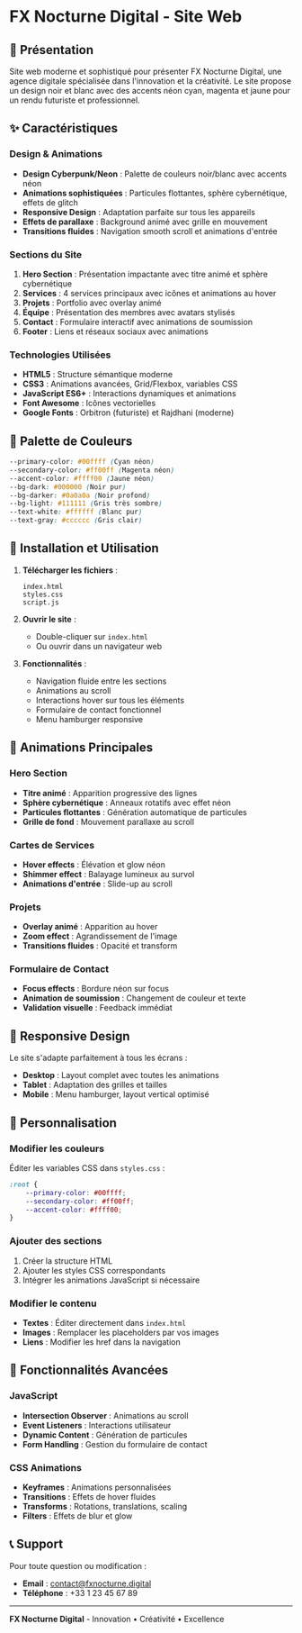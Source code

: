 # FX Nocturne Digital - Site Web

## 🚀 Présentation

Site web moderne et sophistiqué pour présenter FX Nocturne Digital, une agence digitale spécialisée dans l'innovation et la créativité. Le site propose un design noir et blanc avec des accents néon cyan, magenta et jaune pour un rendu futuriste et professionnel.

## ✨ Caractéristiques

### Design & Animations
- **Design Cyberpunk/Neon** : Palette de couleurs noir/blanc avec accents néon
- **Animations sophistiquées** : Particules flottantes, sphère cybernétique, effets de glitch
- **Responsive Design** : Adaptation parfaite sur tous les appareils
- **Effets de parallaxe** : Background animé avec grille en mouvement
- **Transitions fluides** : Navigation smooth scroll et animations d'entrée

### Sections du Site
1. **Hero Section** : Présentation impactante avec titre animé et sphère cybernétique
2. **Services** : 4 services principaux avec icônes et animations au hover
3. **Projets** : Portfolio avec overlay animé
4. **Équipe** : Présentation des membres avec avatars stylisés
5. **Contact** : Formulaire interactif avec animations de soumission
6. **Footer** : Liens et réseaux sociaux avec animations

### Technologies Utilisées
- **HTML5** : Structure sémantique moderne
- **CSS3** : Animations avancées, Grid/Flexbox, variables CSS
- **JavaScript ES6+** : Interactions dynamiques et animations
- **Font Awesome** : Icônes vectorielles
- **Google Fonts** : Orbitron (futuriste) et Rajdhani (moderne)

## 🎨 Palette de Couleurs

```css
--primary-color: #00ffff (Cyan néon)
--secondary-color: #ff00ff (Magenta néon)
--accent-color: #ffff00 (Jaune néon)
--bg-dark: #000000 (Noir pur)
--bg-darker: #0a0a0a (Noir profond)
--bg-light: #111111 (Gris très sombre)
--text-white: #ffffff (Blanc pur)
--text-gray: #cccccc (Gris clair)
```

## 🚀 Installation et Utilisation

1. **Télécharger les fichiers** :
   ```
   index.html
   styles.css
   script.js
   ```

2. **Ouvrir le site** :
   - Double-cliquer sur `index.html`
   - Ou ouvrir dans un navigateur web

3. **Fonctionnalités** :
   - Navigation fluide entre les sections
   - Animations au scroll
   - Interactions hover sur tous les éléments
   - Formulaire de contact fonctionnel
   - Menu hamburger responsive

## 🎯 Animations Principales

### Hero Section
- **Titre animé** : Apparition progressive des lignes
- **Sphère cybernétique** : Anneaux rotatifs avec effet néon
- **Particules flottantes** : Génération automatique de particules
- **Grille de fond** : Mouvement parallaxe au scroll

### Cartes de Services
- **Hover effects** : Élévation et glow néon
- **Shimmer effect** : Balayage lumineux au survol
- **Animations d'entrée** : Slide-up au scroll

### Projets
- **Overlay animé** : Apparition au hover
- **Zoom effect** : Agrandissement de l'image
- **Transitions fluides** : Opacité et transform

### Formulaire de Contact
- **Focus effects** : Bordure néon sur focus
- **Animation de soumission** : Changement de couleur et texte
- **Validation visuelle** : Feedback immédiat

## 📱 Responsive Design

Le site s'adapte parfaitement à tous les écrans :
- **Desktop** : Layout complet avec toutes les animations
- **Tablet** : Adaptation des grilles et tailles
- **Mobile** : Menu hamburger, layout vertical optimisé

## 🔧 Personnalisation

### Modifier les couleurs
Éditer les variables CSS dans `styles.css` :
```css
:root {
    --primary-color: #00ffff;
    --secondary-color: #ff00ff;
    --accent-color: #ffff00;
}
```

### Ajouter des sections
1. Créer la structure HTML
2. Ajouter les styles CSS correspondants
3. Intégrer les animations JavaScript si nécessaire

### Modifier le contenu
- **Textes** : Éditer directement dans `index.html`
- **Images** : Remplacer les placeholders par vos images
- **Liens** : Modifier les href dans la navigation

## 🌟 Fonctionnalités Avancées

### JavaScript
- **Intersection Observer** : Animations au scroll
- **Event Listeners** : Interactions utilisateur
- **Dynamic Content** : Génération de particules
- **Form Handling** : Gestion du formulaire de contact

### CSS Animations
- **Keyframes** : Animations personnalisées
- **Transitions** : Effets de hover fluides
- **Transforms** : Rotations, translations, scaling
- **Filters** : Effets de blur et glow

## 📞 Support

Pour toute question ou modification :
- **Email** : contact@fxnocturne.digital
- **Téléphone** : +33 1 23 45 67 89

---

**FX Nocturne Digital** - Innovation • Créativité • Excellence 